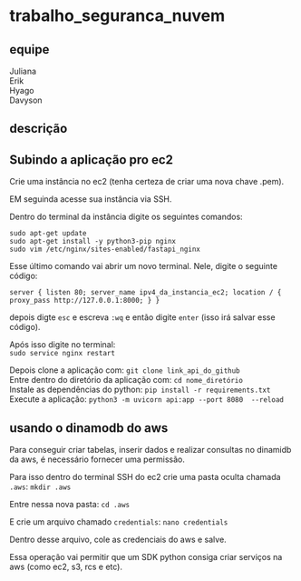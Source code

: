 # trabalho_seguranca_nuvem

## equipe

Juliana  
Erik  
Hyago  
Davyson  

## descrição

## Subindo a aplicação pro ec2
Crie uma instância no ec2 (tenha certeza de criar uma nova chave .pem). 

EM seguinda acesse sua instância via SSH. 

Dentro do terminal da instância digite os seguintes comandos:  

`sudo apt-get update`  
`sudo apt-get install -y python3-pip nginx`  
`sudo vim /etc/nginx/sites-enabled/fastapi_nginx`  

Esse último comando vai abrir um novo terminal. Nele, digite o seguinte código:  

`
server {
        listen 80;
        server_name ipv4_da_instancia_ec2;
        location / {
                proxy_pass http://127.0.0.1:8000;
        }
}
`

depois digte `esc` e escreva `:wq` e então digite `enter` (isso irá salvar esse código).  

Após isso digite no terminal:  
`sudo service nginx restart`  

Depois clone a aplicação com: `git clone link_api_do_github`  
Entre dentro do diretório da aplicação com: `cd nome_diretório`  
Instale as dependências do python: `pip install -r requirements.txt`  
Execute a aplicação: `python3 -m uvicorn api:app --port 8080  --reload`  

## usando o dinamodb do aws
Para conseguir criar tabelas, inserir dados e realizar consultas no dinamidb da aws, é necessário fornecer uma permissão.  

Para isso dentro do terminal SSH do ec2 crie uma pasta oculta chamada `.aws`: `mkdir .aws`  

Entre nessa nova pasta: `cd .aws`  

E crie um arquivo chamado `credentials`: `nano credentials`  

Dentro desse arquivo, cole as credenciais do aws e salve.

Essa operação vai permitir que um SDK python consiga criar serviços na aws (como ec2, s3, rcs e etc).
